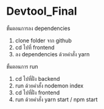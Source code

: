 # Devtool_Final

ขั้นตอนการลง dependencies
1. clone folder จาก github
2. cd ไปที่ frontend 
3. ลง dependencies ด้วยคำสั่ง yarn

ขั้นตอนการ run
1. cd ไปที่ฝั่ง backend
2. run ด้วยคำสั้ง nodemon index
3. cd ไปที่ฝั่ง frontend
4. run ด้วยคำสั่ง yarn start / npm start

